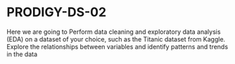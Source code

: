 # PRODIGY-DS-02
Here we are going to  Perform data cleaning and exploratory data analysis (EDA) on a dataset of your choice, such as the Titanic dataset from Kaggle. Explore the relationships between variables and identify patterns and trends in the data
